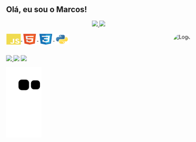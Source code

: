## Olá, eu sou o Marcos!
<div align="center">
  <a href="https://github.com/rafaballerini">
  <img height="180em" src="https://github-readme-stats.vercel.app/api?username=Marck0s&show_icons=true&theme=dark&include_all_commits=true&count_private=true"/>
  <img height="180em" src="https://github-readme-stats.vercel.app/api/top-langs/?username=Marck0s&layout=compact&langs_count=7&theme=dark"/>
</div>
  <div style="display: inline_block"><br>
  <img align="center" alt="Js" height="30" width="40" src="https://raw.githubusercontent.com/devicons/devicon/master/icons/javascript/javascript-plain.svg">
  <img align="center" alt="HTML" height="30" width="40" src="https://raw.githubusercontent.com/devicons/devicon/master/icons/html5/html5-original.svg">
  <img align="center" alt="CSS" height="30" width="40" src="https://raw.githubusercontent.com/devicons/devicon/master/icons/css3/css3-original.svg">
  <img align="center" alt="Python" height="30" width="40" src="https://raw.githubusercontent.com/devicons/devicon/master/icons/python/python-original.svg">
  <img align="right" alt="Logo" height="150" style="border-radius:50px;" src="https://media.discordapp.net/attachments/983845618634096673/983848540818251897/download20220602181843.png">
</div>
  
  ##
  
  <div> 
  <a href="https://www.linkedin.com/in/marcos-vinicius-40716b204" target="_blank"><img src="https://img.shields.io/badge/-LinkedIn-%230077B5?style=for-the-badge&logo=linkedin&logoColor=white" target="_blank"</a> 
 <a href="https://discord.com/channels/viinny#0245" target="_blank"><img src="https://img.shields.io/badge/Discord-7289DA?style=for-the-badge&logo=discord&logoColor=white" target="_blank"></a> 
  <a href = "mailto:marcosvinicius1921@gmail.com"><img src="https://images-ext-2.discordapp.net/external/DyX6BNX2U1gNOe35oWuaHyk8kFCDmGCxfdAwI4xm3TQ/https/i.picasion.com/pic92/2f62bdfc3d045f68658ca557963a9caf.gif"></a>

  ![Snake animation](https://github.com/rafaballerini/rafaballerini/blob/output/github-contribution-grid-snake.svg)
 
</div>
